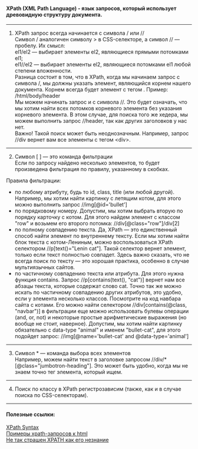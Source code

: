 #### XPath (XML Path Language) - язык запросов, который использует древовидную структуру документа.
---
 1. XPath запрос всегда начинается с символа / или //  
Символ / аналогичен символу > в CSS-селекторе, а символ // — пробелу.
Их смысл:  
el1/el2 — выбирает элементы el2, являющиеся прямыми потомками el1;  
el1//el2 — выбирает элементы el2, являющиеся потомками el1 любой степени вложенности.  
Разница состоит в том, что в XPath, когда мы начинаем запрос с символа /,  мы должны указать элемент, являющийся корнем нашего документа.
Корнем всегда будет элемент с тегом <html>. Пример: /html/body/header  
Мы можем начинать запрос и с символа //. Это будет означать, что мы хотим найти всех потомков корневого элемента без указания корневого элемента.
В этом случае, для поиска того же хедера, мы можем выполнить запрос //header, так как других заголовков у нас нет.  
Важно! Такой поиск может быть неоднозначным. Например, запрос //div вернет вам все элементы с тегом \<div>.  
---
 2. Символ [ ] — это команда фильтрации  
Если по запросу найдено несколько элементов, то будет произведена фильтрация по правилу, указанному в скобках.
 
Правила фильтрации:  
* по любому атрибуту, будь то id, class, title (или любой другой). Например, мы хотим найти картинку с летящим котом, для этого можно выполнить запрос //img[@id='bullet']
* по порядковому номеру. Допустим, мы хотим выбрать вторую по порядку карточку с котом. Для этого найдем элемент с классом "row" и возьмем его второго потомка: //div[@class="row"]/div[2]
* по полному совпадению текста. Да, XPath — это единственный способ найти элемент по внутреннему тексту. Если мы хотим найти блок текста с котом-Лениным, можно воспользоваться XPath селектором //p[text()="Lenin cat"]. Такой селектор вернет элемент, только если текст полностью совпадет. Здесь важно сказать, что не всегда поиск по тексту — это хорошая практика, особенно в случае мультиязычных сайтов.
* по частичному совпадению текста или атрибута. Для этого нужна функция contains. Запрос //p[contains(text(), "cat")] вернет нам все абзацы текста, которые содержат слово cat. Точно так же можно искать по частичному совпадению других атрибутов, это удобно, если у элемента несколько классов. Посмотрите на код навбара сайта с котами. Его можно найти селектором //div[contains(@class, "navbar")]
в фильтрации еще можно использовать булевы операции (and, or, not) и некоторые простые арифметические выражения (но вообще не стоит, наверное). Допустим, мы хотим найти картинку обязательно с data-type "animal" и именем "bullet-cat", для этого подойдет запрос: //img[@name='bullet-cat' and @data-type='animal']
---
 3. Символ * — команда выбора всех элементов  
Например, можем найти текст в заголовке запросом //div/*[@class="jumbotron-heading"]. Это может быть удобно, когда мы не знаем точно тег элемента, который ищем.
---
 4. Поиск по классу в XPath регистрозависим (также, как и в случае поиска по CSS-селекторам).  
---
#### Полезные ссылки:  
[XPath Syntax](https://www.w3schools.com/xml/xpath_syntax.asp)  
[Примеры xpath-запросов к html](https://habr.com/post/114772/)  
[Не так страшен XPATH как его незнание](https://testerslittlehelper.wordpress.com/2016/07/10/real-xpath/)  
